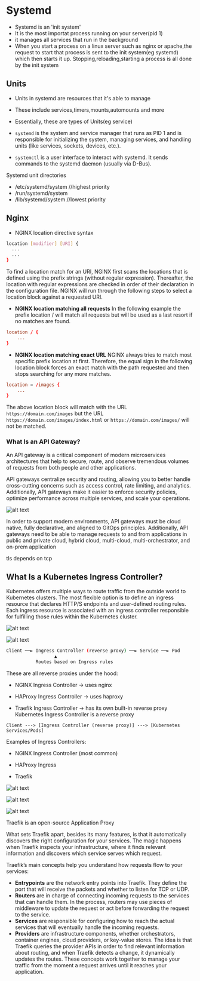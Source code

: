 # Systemd
- Systemd is an 'init system'
- It is the most importat process running on your server(pid 1)
- it manages all services that run in the background
- When you start a process on a linux server such as nginx or apache,the request to start that process is sent to the init system(eg systemd) which then starts it up. Stopping,reloading,starting  a process is all done by the init system

## Units
- Units in systemd are resources that it's able to manage 
- These include services,timers,mounts,automounts and more
- Essentially, these are types of Units(eg service)
- `systemd` is the system and service manager that runs as PID 1 and is responsible for initializing the system, managing services, and handling units (like services, sockets, devices, etc.).

- `systemctl` is a user interface to interact with systemd. It sends commands to the systemd daemon (usually via D-Bus).

Systemd unit directories
- /etc/systemd/system //highest priority
- /run/systemd/system
- /lib/systemd/system //lowest priority


## Nginx

- NGINX location directive syntax

```sh
location [modifier] [URI] {
  ...
  ...
}
```

To find a location match for an URI, NGINX first scans the locations that is defined using the prefix strings (without regular expression). Thereafter, the location with regular expressions are checked in order of their declaration in the configuration file. NGINX will run through the following steps to select a location block against a requested URI.

 - **NGINX location matching all requests**
In the following example the prefix location / will match all requests but will be used as a last resort if no matches are found.

```conf
location / {
    ...
}
```

- **NGINX location matching exact URL**
NGINX always tries to match most specific prefix location at first. Therefore, the equal sign in the following location block forces an exact match with the path requested and then stops searching for any more matches.
```conf
location = /images { 
    ...
}
```

The above location block will match with the URL `https://domain.com/images` but the URL `https://domain.com/images/index.html` or `https://domain.com/images/` will not be matched.


### What Is an API Gateway?
An API gateway is a critical component of modern microservices architectures that help to secure, route, and observe tremendous volumes of requests from both people and other applications.

API gateways centralize security and routing, allowing you to better handle cross-cutting concerns such as access control, rate limiting, and analytics. Additionally, API gateways make it easier to enforce security policies, optimize performance across multiple services, and scale your operations.

![alt text](image-1.png)

In order to support modern environments, API gateways must be cloud native, fully declarative, and aligned to GitOps principles. Additionally, API gateways need to be able to manage requests to and from applications in public and private cloud, hybrid cloud, multi-cloud, multi-orchestrator, and on-prem application


tls depends on tcp


## What Is a Kubernetes Ingress Controller?
Kubernetes offers multiple ways to route traffic from the outside world to Kubernetes clusters. The most flexible option is to define an ingress resource that declares HTTP/S endpoints and user-defined routing rules. Each ingress resource is associated with an ingress controller responsible for fulfilling those rules within the Kubernetes cluster.

![alt text](image-2.png)

![alt text](image-3.png)
```sh
Client ──► Ingress Controller (reverse proxy) ──► Service ──► Pod
                  ▲
           Routes based on Ingress rules
```

These are all reverse proxies under the hood:

- NGINX Ingress Controller → uses nginx

- HAProxy Ingress Controller → uses haproxy

- Traefik Ingress Controller → has its own built-in reverse proxy
Kubernetes Ingress Controller is a reverse proxy

`Client ---> [Ingress Controller (reverse proxy)] ---> [Kubernetes Services/Pods]`

 Examples of Ingress Controllers:
- NGINX Ingress Controller (most common)

- HAProxy Ingress

- Traefik

![alt text](image-4.png)

![alt text](image-5.png)


![alt text](image-6.png)

Traefik is an open-source Application Proxy 

What sets Traefik apart, besides its many features, is that it automatically discovers the right configuration for your services. The magic happens when Traefik inspects your infrastructure, where it finds relevant information and discovers which service serves which request.


Traefik’s main concepts help you understand how requests flow to your services:

- **Entrypoints** are the network entry points into Traefik. They define the port that will receive the packets and whether to listen for TCP or UDP.
- **Routers** are in charge of connecting incoming requests to the services that can handle them. In the process, routers may use pieces of middleware to update the request or act before forwarding the request to the service.
- **Services** are responsible for configuring how to reach the actual services that will eventually handle the incoming requests.
- **Providers** are infrastructure components, whether orchestrators, container engines, cloud providers, or key-value stores. The idea is that Traefik queries the provider APIs in order to find relevant information about routing, and when Traefik detects a change, it dynamically updates the routes.
These concepts work together to manage your traffic from the moment a request arrives until it reaches your application.
